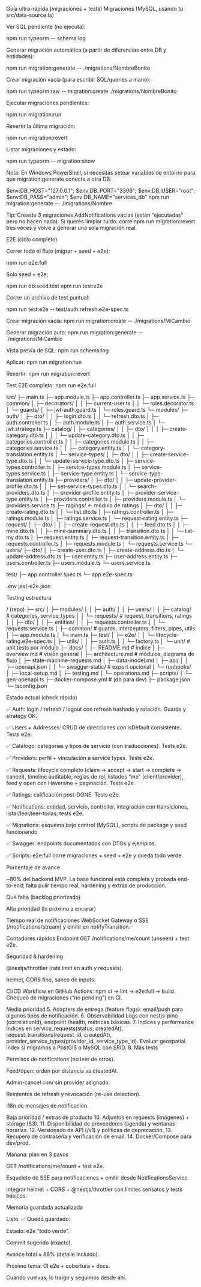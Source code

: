 Guía ultra-rápida (migraciones + tests)
Migraciones (MySQL, usando tu src/data-source.ts)

Ver SQL pendiente (no ejecuta):

npm run typeorm -- schema:log


Generar migración automática (a partir de diferencias entre DB y entidades):

npm run migration:generate -- ./migrations/NombreBonito


Crear migración vacía (para escribir SQL/queries a mano):

npm run typeorm:raw -- migration:create ./migrations/NombreBonito


Ejecutar migraciones pendientes:

npm run migration:run


Revertir la última migración:

npm run migration:revert


Listar migraciones y estado:

npm run typeorm -- migration:show


Nota: En Windows PowerShell, si necesitás setear variables de entorno para que migration:generate conecte a otra DB:

$env:DB_HOST="127.0.0.1"; $env:DB_PORT="3306"; $env:DB_USER="root"; $env:DB_PASS="admin"; $env:DB_NAME="services_db"
npm run migration:generate -- ./migrations/Nombre


Tip: Creaste 3 migraciones AddNotifications vacías (están “ejecutadas” pero no hacen nada). Si querés limpiar ruido:
corré npm run migration:revert tres veces y volvé a generar una sola migración real.

E2E (ciclo completo)

Correr todo el flujo (migrar + seed + e2e):

npm run e2e:full


Solo seed + e2e:

npm run db:seed:test
npm run test:e2e


Correr un archivo de test puntual:

npm run test:e2e -- test/auth.refresh.e2e-spec.ts




Crear migración vacía: npm run migration:create -- ./migrations/MiCambio

Generar migración auto: npm run migration:generate -- ./migrations/MiCambio

Vista previa de SQL: npm run schema:log

Aplicar: npm run migration:run

Revertir: npm run migration:revert

Test E2E completo: npm run e2e:full

src/
├─ main.ts
├─ app.module.ts
├─ app.controller.ts
├─ app.service.ts
├─ common/
│  ├─ decorators/
│  │  ├─ current-user.ts
│  │  └─ roles.decorator.ts
│  └─ guards/
│     ├─ jwt-auth.guard.ts
│     └─ roles.guard.ts
└─ modules/
   ├─ auth/
   │  ├─ dto/
   │  │  ├─ login.dto.ts
   │  │  └─ refresh.dto.ts
   │  ├─ auth.controller.ts
   │  ├─ auth.module.ts
   │  ├─ auth.service.ts
   │  └─ jwt.strategy.ts
   ├─ catalog/
   │  ├─ categories/
   │  │  ├─ dto/
   │  │  │  ├─ create-category.dto.ts
   │  │  │  └─ update-category.dto.ts
   │  │  ├─ categories.controller.ts
   │  │  ├─ categories.module.ts
   │  │  ├─ categories.service.ts
   │  │  ├─ category.entity.ts
   │  │  └─ category-translation.entity.ts
   │  └─ service-types/
   │     ├─ dto/
   │     │  ├─ create-service-type.dto.ts
   │     │  └─ update-service-type.dto.ts
   │     ├─ service-types.controller.ts
   │     ├─ service-types.module.ts
   │     ├─ service-types.service.ts
   │     ├─ service-type.entity.ts
   │     └─ service-type-translation.entity.ts
   ├─ providers/
   │  ├─ dto/
   │  │  ├─ update-provider-profile.dto.ts
   │  │  ├─ set-service-types.dto.ts
   │  │  └─ search-providers.dto.ts
   │  ├─ provider-profile.entity.ts
   │  ├─ provider-service-type.entity.ts
   │  ├─ providers.controller.ts
   │  ├─ providers.module.ts
   │  └─ providers.service.ts
   ├─ ragings/                      ← módulo de ratings
   │  ├─ dto/
   │  │  ├─ create-rating.dto.ts
   │  │  └─ list.dto.ts
   │  ├─ ratings.controller.ts
   │  ├─ ratings.module.ts
   │  ├─ ratings.service.ts
   │  └─ request-rating.entity.ts
   ├─ request/
   │  ├─ dto/
   │  │  ├─ create-request.dto.ts
   │  │  ├─ feed.dto.ts
   │  │  ├─ mine.dto.ts
   │  │  ├─ mine-summary.dto.ts
   │  │  ├─ transition.dto.ts
   │  │  └─ list-my.dto.ts
   │  ├─ request.entity.ts
   │  ├─ request-transition.entity.ts
   │  ├─ requests.controller.ts
   │  ├─ requests.module.ts
   │  └─ requests.service.ts
   └─ users/
      ├─ dto/
      │  ├─ create-user.dto.ts
      │  ├─ create-address.dto.ts
      │  └─ update-address.dto.ts
      ├─ user.entity.ts
      ├─ user-address.entity.ts
      ├─ users.controller.ts
      ├─ users.module.ts
      └─ users.service.ts

test/
├─ app.controller.spec.ts
└─ app.e2e-spec.ts

.env
jest-e2e.json



Testing estructura


/ (repo)
├─ src/
│  ├─ modules/
│  │  ├─ auth/
│  │  ├─ users/
│  │  ├─ catalog/            # categories, service_types
│  │  └─ requests/           # request, transitions, ratings
│  │     ├─ dto/
│  │     ├─ entities/
│  │     ├─ requests.controller.ts
│  │     └─ requests.service.ts
│  ├─ common/                 # guards, interceptors, filters, pipes, utils
│  ├─ app.module.ts
│  └─ main.ts
├─ test/
│  ├─ e2e/
│  │  └─ lifecycle-rating.e2e-spec.ts
│  ├─ utils/
│  │  ├─ auth.ts
│  │  └─ factory.ts
│  └─ unit/                   # unit tests por módulo
├─ docs/
│  ├─ README.md               # índice
│  ├─ overview.md             # visión general
│  ├─ architecture.md         # módulos, diagrama de flujo
│  ├─ state-machine-requests.md
│  ├─ data-model.md
│  ├─ api/
│  │  ├─ openapi.json
│  │  └─ swagger-static/      # export opcional
│  └─ runbooks/
│     ├─ local-setup.md
│     ├─ testing.md
│     └─ operations.md
├─ scripts/
│  └─ gen-openapi.ts
├─ docker-compose.yml         # (db para dev)
├─ package.json
└─ tsconfig.json






Estado actual (check rápido)

✅ Auth: login / refresh / logout con refresh hashado y rotación. Guards y strategy OK.

✅ Users + Addresses: CRUD de direcciones con isDefault consistente. Tests e2e.

✅ Catálogo: categorías y tipos de servicio (con traducciones). Tests e2e.

✅ Providers: perfil + vinculación a service types. Tests e2e.

✅ Requests: lifecycle completo (claim → accept → start → complete → cancel), timeline auditable, reglas de rol, listados “me” (client/provider), feed y open con Haversine + paginación. Tests e2e.

✅ Ratings: calificación post-DONE. Tests e2e.

✅ Notifications: entidad, servicio, controller, integración con transiciones, listar/leer/leer-todas, tests e2e.

✅ Migrations: esquema bajo control (MySQL), scripts de package y seed funcionando.

✅ Swagger: endpoints documentados con DTOs y ejemplos.

✅ Scripts: e2e:full corre migraciones + seed + e2e y queda todo verde.

Porcentaje de avance

~80% del backend MVP.
La base funcional está completa y probada end-to-end; falta pulir tiempo real, hardening y extras de producción.

Qué falta (backlog priorizado)

Alta prioridad (lo próximo a encarar)

Tiempo real de notificaciones
WebSocket Gateway o SSE (/notifications/stream) y emitir en notifyTransition.

Contadores rápidos
Endpoint GET /notifications/me/count (unseen) + test e2e.

Seguridad & hardening

@nestjs/throttler (rate limit en auth y requests).

helmet, CORS fino, saneo de inputs.

CI/CD
Workflow en GitHub Actions: npm ci → lint → e2e:full → build.
Chequeo de migraciones (“no pending”) en CI.

Media prioridad
5. Adapters de entrega (feature flags): email/push para algunos tipos de notificación.
6. Observabilidad
Logs con nestjs-pino (correlationId), endpoint /health, métricas básicas.
7. Índices y performance
Índices en service_requests(status, createdAt), request_transitions(request_id, createdAt), provider_service_types(provider_id, service_type_id).
Evaluar geospatial index si migramos a PostGIS o MySQL con SRID.
8. Más tests

Permisos de notifications (no leer de otros).

Feed/open: orden por distancia vs createdAt.

Admin-cancel con/ sin provider asignado.

Reintentos de refresh y revocación (re-use detection).

i18n de mensajes de notificación.

Baja prioridad / extras de producto
10. Adjuntos en requests (imágenes) + storage (S3).
11. Disponibilidad de proveedores (agenda) y ventanas horarias.
12. Versionado de API (/v1) y políticas de deprecación.
13. Recupero de contraseña y verificación de email.
14. Docker/Compose para dev/prod.

Mañana: plan en 3 pasos

GET /notifications/me/count + test e2e.

Esqueleto de SSE para notificaciones + emitir desde NotificationsService.

Integrar helmet + CORS + @nestjs/throttler con límites sensatos y tests básicos.


Memoria guardada actualizada

Listo. ✅ Quedó guardado:

Estado: e2e “todo verde”.

Commit sugerido (exacto).

Avance total ≈ 86% (detalle incluido).

Próximo tema: CI e2e + cobertura + docs.

Cuando vuelvas, lo traigo y seguimos desde ahí.